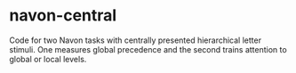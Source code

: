 # navon-central
Code for two Navon tasks with centrally presented hierarchical letter stimuli. One measures global precedence and the second trains attention to global or local levels. 
